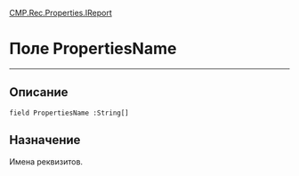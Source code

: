 ﻿---
Link: CMP.Rec.Properties.IReport.@PropertiesName
---

<!---  Навигация
[Имя проекта](#) :
-->
[CMP.Rec.Properties.IReport](Default)

# Поле PropertiesName
---

## Описание

    field PropertiesName :String[]

<!--
## Аргументы{#Args}

### Аргумент1

Описание аргумента 1
-->

## Назначение

Имена реквизитов.

<!--
## Пример

    PropertiesName...
-->

